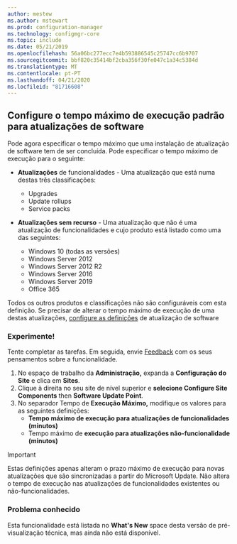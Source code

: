 ```yaml
---
author: mestew
ms.author: mstewart
ms.prod: configuration-manager
ms.technology: configmgr-core
ms.topic: include
ms.date: 05/21/2019
ms.openlocfilehash: 56a06bc277ecc7e4b593886545c25747cc6b9707
ms.sourcegitcommit: bbf820c35414bf2cba356f30fe047c1a34c5384d
ms.translationtype: MT
ms.contentlocale: pt-PT
ms.lasthandoff: 04/21/2020
ms.locfileid: "81716608"
---
```

## <a name="configure-the-default-maximum-run-time-for-software-updates"></a><a name="bkmk_timeout"></a>Configure o tempo máximo de execução padrão para atualizações de software

<!--3734426-->

Pode agora especificar o tempo máximo que uma instalação de atualização de software tem de ser concluída. Pode especificar o tempo máximo de execução para o seguinte:

- **Atualizações** de funcionalidades - Uma atualização que está numa destas três classificações:
    - Upgrades
    - Update rollups
    - Service packs

- **Atualizações sem recurso** - Uma atualização que não é uma atualização de funcionalidades e cujo produto está listado como uma das seguintes:
    - Windows 10 (todas as versões)
    - Windows Server 2012
    - Windows Server 2012 R2
    - Windows Server 2016
    - Windows Server 2019
    - Office 365

Todos os outros produtos e classificações não são configuráveis com esta definição. Se precisar de alterar o tempo máximo de execução de uma destas atualizações, [configure as definições](../../../../../sum/get-started/manage-settings-for-software-updates.md#BKMK_SoftwareUpdatesSettings) de atualização de software

### <a name="try-it-out"></a>Experimente!

Tente completar as tarefas. Em seguida, envie [Feedback](../../../../understand/find-help.md#product-feedback) com os seus pensamentos sobre a funcionalidade.

1. No espaço de trabalho da **Administração,** expanda a **Configuração do Site** e clica em **Sites**.
1. Clique à direita no seu site de nível superior e **selecione Configure Site Components** then **Software Update Point**.
1. No separador Tempo de **Execução Máximo,** modifique os valores para as seguintes definições: 
   - **Tempo máximo de execução para atualizações de funcionalidades (minutos)**
   - Tempo máximo de **execução para atualizações não-funcionalidade (minutos)**

> [!IMPORTANT]  
> Estas definições apenas alteram o prazo máximo de execução para novas atualizações que são sincronizadas a partir do Microsoft Update. Não altera o tempo de execução nas atualizações de funcionalidades existentes ou não-funcionalidades.

### <a name="known-issue"></a>Problema conhecido

Esta funcionalidade está listada no **What's New** space desta versão de pré-visualização técnica, mas ainda não está disponível.
